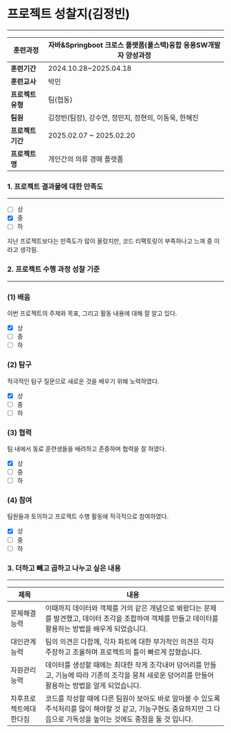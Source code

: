 # 프로젝트 성찰지(김정빈)

---

| **훈련과정** | 자바&Springboot 크로스 플랫폼(풀스택)융합 응용SW개발자 양성과정 |
| --- | --- |
| **훈련기간** | 2024.10.28~2025.04.18 |
| **훈련교사** | 박민 |
| **프로젝트 유형** | 팀(협동) |
| **팀원** | 김정빈(팀장), 강수연, 정민지, 정현의, 이동욱, 한혜진 |
| **프로젝트 기간** | 2025.02.07 ~ 2025.02.20 |
| **프로젝트명** | 개인간의 의류 경매 플랫폼 |

### 1. 프로젝트 결과물에 대한 만족도

---

- [ ]  상
- [x]  중
- [ ]  하

지난 프로젝트보다는 만족도가 많이 올랐지만, 코드 리팩토링이 부족하나고 느껴 중 이라고 생각됨.

</aside>

### 2. 프로젝트 수행 과정 성찰 기준

---

### (1) 배움

이번 프로젝트의 주제와 목표, 그리고 활동 내용에 대해 잘 알고 있다.

- [x]  상
- [ ]  중
- [ ]  하

### (2) 탐구

적극적인 탐구 질문으로 새로운 것을 배우기 위해 노력하였다.

- [x]  상
- [ ]  중
- [ ]  하

### (3) 협력

팀 내에서 동료 훈련생들을 배려하고 존중하며 협력을 잘 하였다.

- [x]  상
- [ ]  중
- [ ]  하

### (4) 참여

팀원들과 토의하고 프로젝트 수행 활동에 적극적으로 참여하였다.

- [x]  상
- [ ]  중
- [ ]  하

### 3. 더하고 빼고 곱하고 나누고 싶은 내용

---

| 제목 | 내용 |
| --- | --- |
| 문제해결능력 | 이때까지 데이터와 객체를 거의 같은 개념으로 봐왔다는 문제를 발견했고, 데이터 조각을 조합하여 객체를 만들고 데이터를 활용하는 방법을 배우게 되었습니다. |
| 대인관계능력 | 팀의 의견은 다함께, 각자 파트에 대한 부가적인 의견은 각자 주장하고 조율하며 프로젝트의 틀이 빠르게 잡혔습니다. |
| 자원관리능력 | 데이터를 생성할 때에는 최대한 작게 조각내어 덩어리를 만들고, 기능에 따라 기존의 조각을 뭉쳐 새로운 덩어리를 만들어 활용하는 방법을 알게 되었습니다. |
| 차후프로젝트에대한다짐 | 코드를 작성할 때에 다른 팀원이 보아도 바로 알아볼 수 있도록 주석처리를 많이 해야할 것 같고, 기능구현도 중요하지만 그 다음으로 가독성을 높이는 것에도 중점을 둘 것 입니다. |
